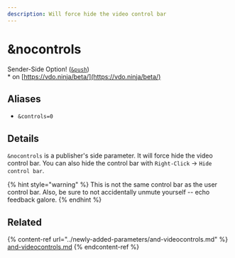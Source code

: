 ```yaml
---
description: Will force hide the video control bar
---
```


# \&nocontrols

Sender-Side Option! ([`&push`](../../source-settings/push.md))\
\* on [https://vdo.ninja/beta/](https://vdo.ninja/beta/)

## Aliases

* `&controls=0`

## Details

`&nocontrols` is a publisher's side parameter. It will force hide the video control bar. You can also hide the control bar with `Right-Click` -> `Hide control bar`.

{% hint style="warning" %}
This is not the same control bar as the user control bar. Also, be sure to not accidentally unmute yourself -- echo feedback galore.
{% endhint %}

## Related

{% content-ref url="../newly-added-parameters/and-videocontrols.md" %}
[and-videocontrols.md](../newly-added-parameters/and-videocontrols.md)
{% endcontent-ref %}
